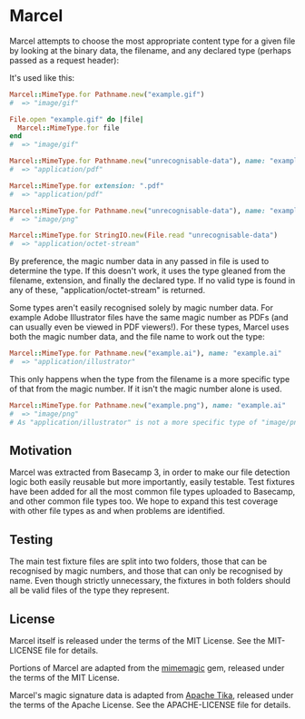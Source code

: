 # Marcel

Marcel attempts to choose the most appropriate content type for a given file by looking at the binary data, the filename, and any declared type (perhaps passed as a request header):

It's used like this:

```ruby
Marcel::MimeType.for Pathname.new("example.gif")
#  => "image/gif"

File.open "example.gif" do |file|
  Marcel::MimeType.for file
end
#  => "image/gif"

Marcel::MimeType.for Pathname.new("unrecognisable-data"), name: "example.pdf"
#  => "application/pdf"

Marcel::MimeType.for extension: ".pdf"
#  => "application/pdf"

Marcel::MimeType.for Pathname.new("unrecognisable-data"), name: "example", declared_type: "image/png"
#  => "image/png"

Marcel::MimeType.for StringIO.new(File.read "unrecognisable-data")
#  => "application/octet-stream"
```

By preference, the magic number data in any passed in file is used to determine the type. If this doesn't work, it uses the type gleaned from the filename, extension, and finally the declared type. If no valid type is found in any of these, "application/octet-stream" is returned.

Some types aren't easily recognised solely by magic number data. For example Adobe Illustrator files have the same magic number as PDFs (and can usually even be viewed in PDF viewers!). For these types, Marcel uses both the magic number data, and the file name to work out the type:

```ruby
Marcel::MimeType.for Pathname.new("example.ai"), name: "example.ai"
#  => "application/illustrator"
```

This only happens when the type from the filename is a more specific type of that from the magic number. If it isn't the magic number alone is used.

```ruby
Marcel::MimeType.for Pathname.new("example.png"), name: "example.ai"
#  => "image/png"
# As "application/illustrator" is not a more specific type of "image/png", the filename is ignored
```

## Motivation

Marcel was extracted from Basecamp 3, in order to make our file detection logic both easily reusable but more importantly, easily testable. Test fixtures have been added for all the most common file types uploaded to Basecamp, and other common file types too. We hope to expand this test coverage with other file types as and when problems are identified.

## Testing

The main test fixture files are split into two folders, those that can be recognised by magic numbers, and those that can only be recognised by name. Even though strictly unnecessary, the fixtures in both folders should all be valid files of the type they represent.

## License

Marcel itself is released under the terms of the MIT License. See the MIT-LICENSE file for details.

Portions of Marcel are adapted from the [mimemagic] gem, released under the terms of the MIT License.

Marcel's magic signature data is adapted from [Apache Tika](https://tika.apache.org), released under the terms of the Apache License. See the APACHE-LICENSE file for details.

[mimemagic]: https://github.com/mimemagicrb/mimemagic
